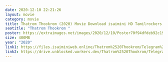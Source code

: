 ```yaml
---
date: 2020-12-10 22:21:26
layout: movie
category: movie
title: Thatrom Thookrom (2020) Movie Download isaimini HD Tamilrockers 400mb
seotitle: "Thatrom Thookrom "
poster: https://extraimages.net/images/2020/12/10/Poster70f94dfdeb92c19e.jpg
size: 400MB
year: "2020"
link1: https://files.isaiminiweb.online/Thatrom%2520Thookrom/Telegram%2520%40isaiminidownload%2520-%2520THATROM%2520THOOKROM%2520(2020)%2520Tamil%2520HDRip%2520-%2520400MB%2520-%2520x264%2520-%2520MP3.mkv?rootId=0AJtZkTkXLBuYUk9PVA
link2: https://drive.unblocked.workers.dev/Thatrom%2520Thookrom/Telegram%2520%40isaiminidownload%2520-%2520THATROM%2520THOOKROM%2520(2020)%2520Tamil%2520HDRip%2520-%2520400MB%2520-%2520x264%2520-%2520MP3.mkv?rootId=0AJtZkTkXLBuYUk9PVA
---
```

